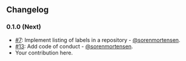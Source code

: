 ## Changelog

### 0.1.0 (Next)

* [#7](https://github.com/econobox/ghtool/pull/7): Implement listing of labels in a repository - [@sorenmortensen](https://github.com/sorenmortensen).
* [#13](https://github.com/econobox/ghtool/pull/13): Add code of conduct - [@sorenmortensen](https://github.com/sorenmortensen).
* Your contribution here.
